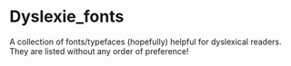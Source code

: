 # Dyslexie_fonts
A collection of fonts/typefaces (hopefully) helpful for dyslexical readers. They are listed without any order of preference!
